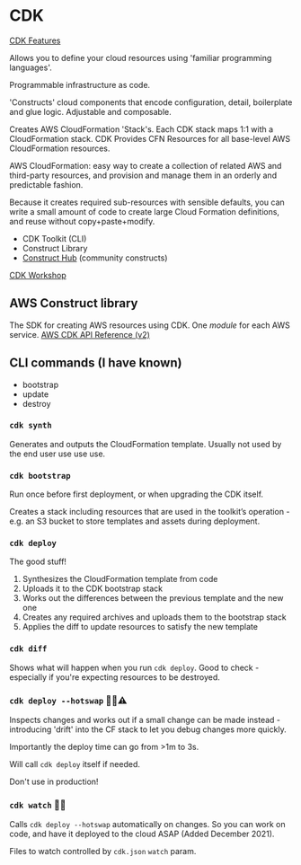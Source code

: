 # CDK

[CDK Features](https://aws.amazon.com/cdk/features/?refid=ce1f55b8-6da8-4aa2-af36-3f11e9a449ae)

Allows you to define your cloud resources using 'familiar programming languages'.

Programmable infrastructure as code.

'Constructs' cloud components that encode configuration, detail, boilerplate and glue logic. Adjustable and composable.

Creates AWS CloudFormation 'Stack's. Each CDK stack maps 1:1 with a CloudFormation stack. CDK Provides CFN Resources for all base-level AWS CloudFormation resources.

AWS CloudFormation: easy way to create a collection of related AWS and third-party resources, and provision and manage them in an orderly and predictable fashion.

Because it creates required sub-resources with sensible defaults, you can write a small amount of code to create large Cloud Formation definitions, and reuse without copy+paste+modify.

- CDK Toolkit (CLI)
- Construct Library
- [Construct Hub](https://constructs.dev/) (community constructs)

[CDK Workshop](https://cdkworkshop.com/)

## AWS Construct library

The SDK for creating AWS resources using CDK. One _module_ for each AWS service. [AWS CDK API Reference (v2)](https://docs.aws.amazon.com/cdk/api/v2/docs/aws-construct-library.html)

## CLI commands (I have known)

- bootstrap
- update
- destroy

### `cdk synth`

Generates and outputs the CloudFormation template. Usually not used by the end user use use use.

### `cdk bootstrap`

Run once before first deployment, or when upgrading the CDK itself.

Creates a stack including resources that are used in the toolkit’s operation - e.g. an S3 bucket to store templates and assets during deployment.

### `cdk deploy`

The good stuff!

1. Synthesizes the CloudFormation template from code
1. Uploads it to the CDK bootstrap stack
1. Works out the differences between the previous template and the new one
1. Creates any required archives and uploads them to the bootstrap stack
1. Applies the diff to update resources to satisfy the new template

### `cdk diff`

Shows what will happen when you run `cdk deploy`. Good to check - especially if you're expecting resources to be destroyed.

### `cdk deploy --hotswap` 🤯⏰⚠

Inspects changes and works out if a small change can be made instead - introducing 'drift' into the CF stack to let you debug changes more quickly.

Importantly the deploy time can go from >1m to 3s.

Will call `cdk deploy` itself if needed.

Don't use in production!

### `cdk watch` 🤯🤯

Calls `cdk deploy --hotswap` automatically on changes. So you can work on code, and have it deployed to the cloud ASAP (Added December 2021).

Files to watch controlled by `cdk.json` `watch` param.

